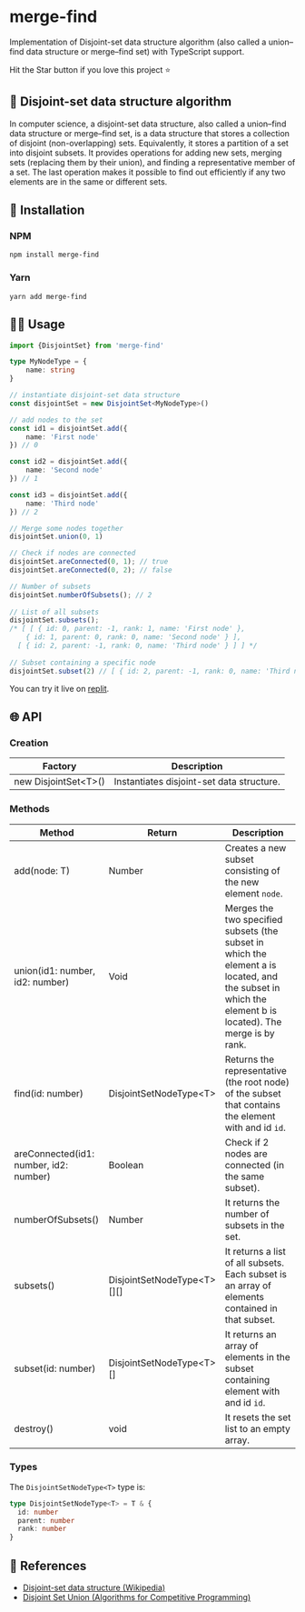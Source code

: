 # merge-find

Implementation of Disjoint-set data structure algorithm (also called a union–find data structure or merge–find set) with TypeScript support.

Hit the Star button if you love this project ⭐️

## 📝 Disjoint-set data structure algorithm

In computer science, a disjoint-set data structure, also called a union–find data structure or merge–find set, is a data structure that stores a collection of disjoint (non-overlapping) sets. Equivalently, it stores a partition of a set into disjoint subsets. It provides operations for adding new sets, merging sets (replacing them by their union), and finding a representative member of a set. The last operation makes it possible to find out efficiently if any two elements are in the same or different sets.

## 🚀 Installation

### NPM

```
npm install merge-find
```

### Yarn

```
yarn add merge-find
```

## 👩‍💻 Usage

```ts
import {DisjointSet} from 'merge-find'

type MyNodeType = {
    name: string
}

// instantiate disjoint-set data structure
const disjointSet = new DisjointSet<MyNodeType>()

// add nodes to the set
const id1 = disjointSet.add({
    name: 'First node'
}) // 0

const id2 = disjointSet.add({
    name: 'Second node'
}) // 1

const id3 = disjointSet.add({
    name: 'Third node'
}) // 2

// Merge some nodes together
disjointSet.union(0, 1)

// Check if nodes are connected
disjointSet.areConnected(0, 1); // true
disjointSet.areConnected(0, 2); // false

// Number of subsets
disjointSet.numberOfSubsets(); // 2
 
// List of all subsets
disjointSet.subsets(); 
/* [ [ { id: 0, parent: -1, rank: 1, name: 'First node' },
    { id: 1, parent: 0, rank: 0, name: 'Second node' } ],
  [ { id: 2, parent: -1, rank: 0, name: 'Third node' } ] ] */
 
// Subset containing a specific node
disjointSet.subset(2) // [ { id: 2, parent: -1, rank: 0, name: 'Third node' } ]
```

You can try it live on [replit](https://replit.com/@adnanlah/Testing-merge-find-package).

## 🌐 API

### Creation

|Factory|Description|
|---|---|
|new DisjointSet<T\>()|Instantiates disjoint-set data structure.|

### Methods

|Method|Return|Description|
|---|---|---|
|add(node: T)|Number|Creates a new subset consisting of the new element `node`.|
|union(id1: number, id2: number)|Void|Merges the two specified subsets (the subset in which the element a is located, and the subset in which the element b is located). The merge is by rank.|
|find(id: number)|DisjointSetNodeType<T\>|Returns the representative (the root node) of the subset that contains the element with and id `id`.|
|areConnected(id1: number, id2: number)|Boolean|Check if 2 nodes are connected (in the same subset).|
|numberOfSubsets()|Number|It returns the number of subsets in the set.|
|subsets()|DisjointSetNodeType<T\>[][]|It returns a list of all subsets. Each subset is an array of elements contained in that subset.|
|subset(id: number)|DisjointSetNodeType<T\>[]|It returns an array of elements in the subset containing element with and id `id`.|
|destroy()|void|It resets the set list to an empty array.|

### Types

The `DisjointSetNodeType<T>` type is:

```ts
type DisjointSetNodeType<T> = T & {
  id: number
  parent: number
  rank: number
}
```

## 📌 References

- [Disjoint-set data structure (Wikipedia)](https://en.wikipedia.org/wiki/Disjoint-set_data_structure)
- [Disjoint Set Union (Algorithms for Competitive Programming)](https://cp-algorithms.com/data_structures/disjoint_set_union.html#support-distances-up-to-representative)
